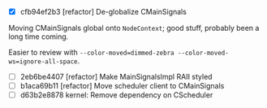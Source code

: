 - [x] cfb94ef2b3 [refactor] De-globalize CMainSignals

Moving CMainSignals global onto `NodeContext`; good stuff, probably been a long time coming.

Easier to review with `--color-moved=dimmed-zebra --color-moved-ws=ignore-all-space`.

- [ ] 2eb6be4407 [refactor] Make MainSignalsImpl RAII styled
- [ ] b1aca69b11 [refactor] Move scheduler client to CMainSignals
- [ ] d63b2e8878 kernel: Remove dependency on CScheduler
